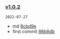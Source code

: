 ### [v1.0.2](https://github.com/compare/...v1.0.2)

`2022-07-27`

- md [8cbd9e](https://github.com/commit/8cbd9e29dc87b4484744f90511b4a384ca1976af)
- first commit [86b8db](https://github.com/commit/86b8db5a492ce20d0565f02cc19019086a17d54b)
